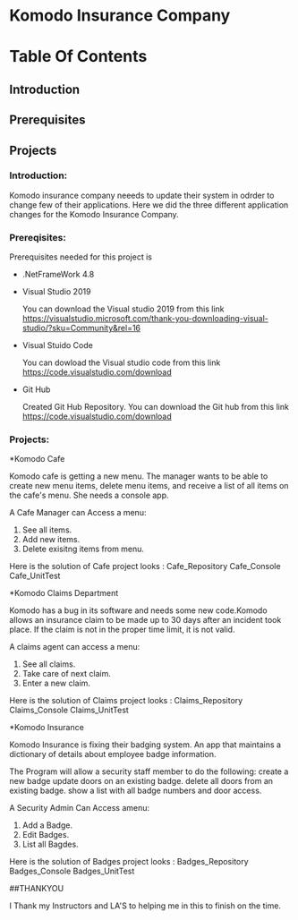 # Komodo Insurance Company

# Table Of Contents
## Introduction 
## Prerequisites
## Projects

### Introduction:
Komodo insurance company neeeds to update their system in odrder to change few of their applications. Here we did the three different application changes for the Komodo Insurance Company.

### Prereqisites:
Prerequisites needed for this project is 
* .NetFrameWork 4.8
* Visual Studio 2019 

  You can download the Visual studio 2019 from this link https://visualstudio.microsoft.com/thank-you-downloading-visual-studio/?sku=Community&rel=16

* Visual Stuido Code

  You can dowload the Visual studio code from this link
  https://code.visualstudio.com/download

* Git Hub

  Created Git Hub Repository.
  You can download the Git hub from this link
  https://code.visualstudio.com/download

### Projects:

*Komodo Cafe

Komodo cafe is getting a new menu. The manager wants to be able to create new menu items, delete menu items, and receive a list of all items on the cafe's menu. She needs a console app.


A Cafe Manager can Access a menu:

1. See all items.
2. Add new items.
3. Delete exisitng items from menu.

Here is the solution of Cafe project looks :
Cafe_Repository
Cafe_Console
Cafe_UnitTest



*Komodo Claims Department

Komodo has a bug in its software and needs some new code.Komodo allows an insurance claim to be made up to 30 days after an incident took place. If the claim is not in the proper time limit, it is not valid.

A claims agent can access a menu:

1. See all claims.
2. Take care of next claim.
3. Enter a new claim.

Here is the solution of Claims project looks :
Claims_Repository
Claims_Console
Claims_UnitTest

*Komodo Insurance

Komodo Insurance is fixing their badging system.
An app that maintains a dictionary of details about employee badge information. 

The Program will allow a security staff member to do the following:
create a new badge
update doors on an existing badge.
delete all doors from an existing badge.
show a list with all badge numbers and door access.

A Security Admin Can Access amenu:
1. Add a Badge.
2. Edit Badges.
3. List all Bagdes.

Here is the solution of Badges project looks :
Badges_Repository
Badges_Console
Badges_UnitTest


##THANKYOU

I Thank my Instructors and LA'S to helping me in this to finish on the time.
